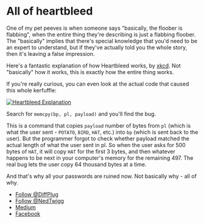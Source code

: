 # All of heartbleed

One of my pet peeves is when someone says "basically, the floober is flabbing", when the entire thing they're describing is just a flabbing floober. The "basically" implies that there's special knowledge that you'd need to be an expert to understand, but if they've actually told you the whole story, then it's leaving a false impression.

Here's a fantastic explanation of how Heartbleed works, by [xkcd](http://xkcd.com/1354/). Not "basically" how it works, this is exactly how the entire thing works.

If you're really curious, you can even look at the actual code that caused this whole kerfuffle:

[![Heartbleed Explanation](http://imgs.xkcd.com/comics/heartbleed_explanation.png)](http://xkcd.com/1354/)

Search for `memcpy(bp, pl, payload)` and you'll find the bug.

This is a command that copies `payload` number of bytes from `pl` (which is what the user sent - `POTATO`, `BIRD`, `HAT`, etc.) into `bp` (which is sent back to the user). But the programmer forgot to check whether payload matched the actual length of what the user sent in pl.  So when the user asks for 500 bytes of `HAT`, it will copy `HAT` for the first 3 bytes, and then whatever happens to be next in your computer's memory for the remaining 497. The real bug lets the user copy 64 thousand bytes at a time.

And that's why all your passwords are ruined now. Not basically why - all of why.

<!---freshmark follow
output = follow;
-->
* [Follow @DiffPlug](https://twitter.com/DiffPlug)
* [Follow @NedTwigg](https://twitter.com/NedTwigg)
* [Medium](https://medium.com/diffplug)
* [Facebook](https://www.facebook.com/DiffPlug)

<!---freshmark /follow -->

